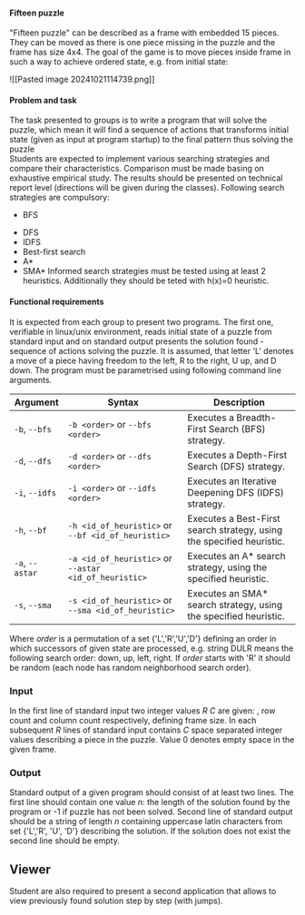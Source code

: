 #### Fifteen puzzle

"Fifteen puzzle" can be described as a frame with embedded 15 pieces. They can be moved as there is one piece missing in the puzzle and the frame has size 4x4. The goal of the game is to move pieces inside frame in such a way to achieve ordered state, e.g. from initial state:

![[Pasted image 20241021114739.png]]
#### Problem and task

The task presented to groups is to write a program that will solve the puzzle, which mean it will find a sequence of actions that transforms initial state (given as input at program startup) to the final pattern thus solving the puzzle  
Students are expected to implement various searching strategies and compare their characteristics. Comparison must be made basing on exhaustive empirical study. The results should be presented on technical report level (directions will be given during the classes). Following search strategies are compulsory:
* BFS
- DFS
- IDFS
- Best-first search
- A*
- SMA*
Informed search strategies must be tested using at least 2 heuristics. Additionally they should be teted with h(x)=0 heuristic.

#### Functional requirements

It is expected from each group to present two programs. The first one, verifiable in linux/unix environment, reads initial state of a puzzle from standard input and on standard output presents the solution found - sequence of actions solving the puzzle. It is assumed, that letter 'L' denotes a move of a piece having freedom to the left, R to the right, U up, and D down. The program must be parametrised using following command line arguments.


| Argument      | Syntax                  | Description               |
|---------------|-------------------------|---------------------------|
| `-b`, `--bfs` | `-b <order>` or `--bfs <order>` | Executes a Breadth-First Search (BFS) strategy. |
| `-d`, `--dfs` | `-d <order>` or `--dfs <order>` | Executes a Depth-First Search (DFS) strategy. |
| `-i`, `--idfs` | `-i <order>` or `--idfs <order>` | Executes an Iterative Deepening DFS (IDFS) strategy. |
| `-h`, `--bf` | `-h <id_of_heuristic>` or `--bf <id_of_heuristic>` | Executes a Best-First search strategy, using the specified heuristic. |
| `-a`, `--astar` | `-a <id_of_heuristic>` or `--astar <id_of_heuristic>` | Executes an A* search strategy, using the specified heuristic. |
| `-s`, `--sma` | `-s <id_of_heuristic>` or `--sma <id_of_heuristic>` | Executes an SMA* search strategy, using the specified heuristic. |


Where _order_ is a permutation of a set {'L','R','U','D'} defining an order in which successors of given state are processed, e.g. string DULR means the following search order: down, up, left, right. If _order_ starts with 'R' it should be random (each node has random neighborhood search order).

### Input

In the first line of standard input two integer values _R_ _C_ are given: , row count and column count respectively, defining frame size. In each subsequent _R_ lines of standard input contains _C_ space separated integer values describing a piece in the puzzle. Value 0 denotes empty space in the given frame.

### Output

Standard output of a given program should consist of at least two lines. The first line should contain one value _n_: the length of the solution found by the program or -1 if puzzle has not been solved. Second line of standard output should be a string of length _n_ containing uppercase latin characters from set {'L','R', 'U', 'D'} describing the solution. If the solution does not exist the second line should be empty.

## Viewer

Student are also required to present a second application that allows to view previously found solution step by step (with jumps).
